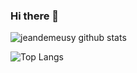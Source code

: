 ### Hi there 👋

![jeandemeusy github stats](https://github-readme-stats.vercel.app/api?username=jeandemeusy&hide_title=true&hide_border=false&count_private=true&show_icons=true&include_all_commits=true&theme=dark&hide=stars)

![Top Langs](https://github-readme-stats.vercel.app/api/top-langs/?username=jeandemeusy&layout=compact&theme=dark)
